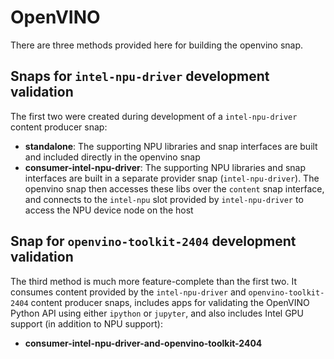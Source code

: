 # OpenVINO

There are three methods provided here for building the openvino snap. 

## Snaps for `intel-npu-driver` development validation

The first two were created during development of a `intel-npu-driver` content producer snap:

- **standalone**: The supporting NPU libraries and snap interfaces are built and included directly in the openvino snap
- **consumer-intel-npu-driver**: The supporting NPU libraries and snap interfaces are built in a separate provider snap (`intel-npu-driver`). The openvino snap then accesses these libs over the `content` snap interface, and connects to the `intel-npu` slot provided by `intel-npu-driver` to access the NPU device node on the host

## Snap for `openvino-toolkit-2404` development validation

The third method is much more feature-complete than the first two. It consumes content provided by the `intel-npu-driver` and `openvino-toolkit-2404` content producer snaps, includes apps for validating the OpenVINO Python API using either `ipython` or `jupyter`, and also includes Intel GPU support (in addition to NPU support):

- **consumer-intel-npu-driver-and-openvino-toolkit-2404**
